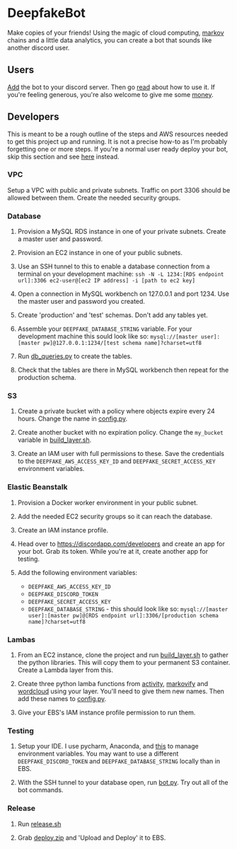 # DeepfakeBot

Make copies of your friends! Using the magic of cloud computing, [markov](https://github.com/jsvine/markovify) chains and a little data analytics, you can create a bot that sounds like another discord user.

## Users

[Add](https://discordapp.com/oauth2/authorize?client_id=551871268090019945&scope=bot&permissions=117760) the bot to your discord server. Then go [read](https://deepfake-bot.readthedocs.io/) about how to use it. If you're feeling generous, you're also welcome to give me some [money](https://www.patreon.com/rustygentile).

## Developers

This is meant to be a rough outline of the steps and AWS resources needed to get this project up and running. It is not a precise how-to as I'm probably forgetting one or more steps. If you're a normal user ready deploy your bot, skip this section and see [here](https://deepfake-bot.readthedocs.io/en/latest/self-deployments.html) instead.

### VPC

Setup a VPC with public and private subnets. Traffic on port 3306 should be allowed between them. Create the needed security groups.

### Database

1. Provision a MySQL RDS instance in one of your private subnets. Create a master user and password.

2. Provision an EC2 instance in one of your public subnets.

3. Use an SSH tunnel to this to enable a database connection from a terminal on your development machine: ```ssh -N -L 1234:[RDS endpoint url]:3306 ec2-user@[ec2 IP address] -i [path to ec2 key]```

4. Open a connection in MySQL workbench on 127.0.0.1 and port 1234. Use the master user and password you created.

5. Create 'production' and 'test' schemas. Don't add any tables yet.

6. Assemble your `DEEPFAKE_DATABASE_STRING` variable. For your development machine this sould look like so: ```mysql://[master user]:[master pw]@127.0.0.1:1234/[test schema name]?charset=utf8```

7. Run [db_queries.py](./cogs/db_queries.py) to create the tables.

8. Check that the tables are there in MySQL workbench then repeat for the production schema. 

### S3

1. Create a private bucket with a policy where objects expire every 24 hours. Change the name in [config.py](./cogs/config.py).

2. Create another bucket with no expiration policy. Change the `my_bucket` variable in [build_layer.sh](./lambdas/build_layer.sh).

3. Create an IAM user with full permissions to these. Save the credentials to the `DEEPFAKE_AWS_ACCESS_KEY_ID` and `DEEPFAKE_SECRET_ACCESS_KEY` environment variables.

### Elastic Beanstalk

1. Provision a Docker worker environment in your public subnet.

2. Add the needed EC2 security groups so it can reach the database.

3. Create an IAM instance profile.

4. Head over to https://discordapp.com/developers and create an app for your bot. Grab its token. While you're at it, create another app for testing.

5. Add the following environment variables:

    * `DEEPFAKE_AWS_ACCESS_KEY_ID`
    * `DEEPFAKE_DISCORD_TOKEN`
    * `DEEPFAKE_SECRET_ACCESS_KEY`
    * `DEEPFAKE_DATABASE_STRING` - this should look like so: ```mysql://[master user]:[master pw]@[RDS endpoint url]:3306/[production schema name]?charset=utf8```

### Lambas

1. From an EC2 instance, clone the project and run [build_layer.sh](./lambdas/build_layer.sh) to gather the python libraries. This will copy them to your permanent S3 container. Create a Lambda layer from this.

2. Create three python lamba functions from [activity](./lambdas/activity/), [markovify](./lambdas/markovify/) and [wordcloud](./lambas/wordcloud/) using your layer. You'll need to give them new names. Then add these names to [config.py](./cogs/config.py).

3. Give your EBS's IAM instance profile permission to run them.

### Testing 

1. Setup your IDE. I use pycharm, Anaconda, and [this](https://plugins.jetbrains.com/plugin/7861-envfile/) to manage environment variables. You may want to use a different `DEEPFAKE_DISCORD_TOKEN` and `DEEPFAKE_DATABASE_STRING` locally than in EBS. 

2. With the SSH tunnel to your database open, run [bot.py](bot.py). Try out all of the bot commands.

### Release

1. Run [release.sh](release.sh)

2. Grab [deploy.zip](deploy.zip) and 'Upload and Deploy' it to EBS.
